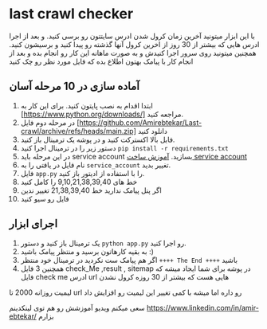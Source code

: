 # last crawl checker

با این ابزار میتونید آخرین زمان کرول شدن ادرس سایتتون رو برسی کنید. و بعد از اجرا ادرس هایی که بیشتر از 30 روز از اخرین کرول آنها گذشته رو پیدا کنید و برسیشون کنید.
همچنین میتونید روی سرور اجرا کنیدش و به صورت ماهانه این کار رو انجام بده و بعد از انجام کار با پیامک بهتون اطلاع بده که فایل مورد نظر رو چک کنید

## آماده سازی در 10 مرحله آسان

1. ابتدا اقدام به نصب پایتون کنید. برای این کار به [https://www.python.org/downloads/] مراجعه کنید.
2. در مرحله دوم فایل [https://github.com/Amirebtekar/Last-crawl/archive/refs/heads/main.zip] دانلود کنید
3. فایل بالا اکسترکت کنید و در پوشه یک ترمینال باز کنید.
4. دستور زیر را در ترمینال اجرا کنید `pip install -r requirements.txt`
5. در این مرحله باید service account بسازید. [آموزش ساخت service account](https://amirebtekar.ir/google-indexing-api/)
6. نام فایل در یافتی را به `service_account` تغییر بدید.
7. فایل `app.py` را با استفاده از ادیتور باز کنید.
8. خط های 9,10,21,38,39,40 را کامل کنید
9. اگر پنل پیامک ندارید خط 21,38,39,40 تغییر ندین
10. فایل رو سیو کنید

## اجرای ابزار
1. یک ترمینال باز کنید و دستور `python app.py` رو اجرا کنید.
2. به بقیه کارهاتون برسید و منتظر پیامک باشید :)
3. اگر هم پیامک ست نکردید در ترمینال خود منتظر `++++ The End ++++` باشید
4. همچنین 3 فایل check_Me ,result , sitemap در پوشه برای شما ایجاد میشه که فایل check me ادرس url هایی هست که بیشتر از 30 روزه کرول نشدن 

لیمیت روزانه 2000 تا url رو داره اما میشه با کمی تغییر این لیمیت رو افزایش داد

سعی میکنم ویدیو آموزشش رو هم توی لینکدینم https://www.linkedin.com/in/amir-ebtekar/ بزارم
